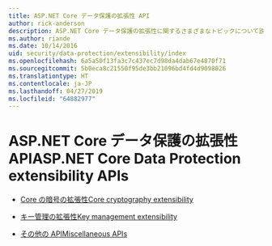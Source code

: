 ```yaml
---
title: ASP.NET Core データ保護の拡張性 API
author: rick-anderson
description: ASP.NET Core データ保護の拡張性に関するさまざまなトピックについて説明します。
ms.author: riande
ms.date: 10/14/2016
uid: security/data-protection/extensibility/index
ms.openlocfilehash: 6a5a50f13fa3c7c437ec7d98da4dab67e4870f71
ms.sourcegitcommit: 5b0eca8c21550f95de3bb21096bd4fd4d9098026
ms.translationtype: HT
ms.contentlocale: ja-JP
ms.lasthandoff: 04/27/2019
ms.locfileid: "64882977"
---
```

# <a name="aspnet-core-data-protection-extensibility-apis"></a><span data-ttu-id="fa088-103">ASP.NET Core データ保護の拡張性 API</span><span class="sxs-lookup"><span data-stu-id="fa088-103">ASP.NET Core Data Protection extensibility APIs</span></span>

* [<span data-ttu-id="fa088-104">Core の暗号の拡張性</span><span class="sxs-lookup"><span data-stu-id="fa088-104">Core cryptography extensibility</span></span>](xref:security/data-protection/extensibility/core-crypto)

* [<span data-ttu-id="fa088-105">キー管理の拡張性</span><span class="sxs-lookup"><span data-stu-id="fa088-105">Key management extensibility</span></span>](xref:security/data-protection/extensibility/key-management)

* [<span data-ttu-id="fa088-106">その他の API</span><span class="sxs-lookup"><span data-stu-id="fa088-106">Miscellaneous APIs</span></span>](xref:security/data-protection/extensibility/misc-apis)
